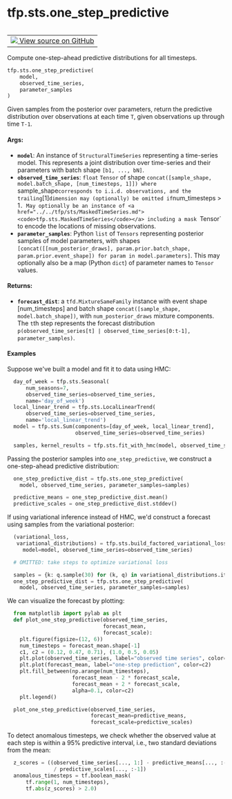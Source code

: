 <div itemscope itemtype="http://developers.google.com/ReferenceObject">
<meta itemprop="name" content="tfp.sts.one_step_predictive" />
<meta itemprop="path" content="Stable" />
</div>

# tfp.sts.one_step_predictive


<table class="tfo-notebook-buttons tfo-api" align="left">

<td>
  <a target="_blank" href="https://github.com/tensorflow/probability/blob/master/tensorflow_probability/python/sts/forecast.py">
    <img src="https://www.tensorflow.org/images/GitHub-Mark-32px.png" />
    View source on GitHub
  </a>
</td></table>



Compute one-step-ahead predictive distributions for all timesteps.

``` python
tfp.sts.one_step_predictive(
    model,
    observed_time_series,
    parameter_samples
)
```



<!-- Placeholder for "Used in" -->

Given samples from the posterior over parameters, return the predictive
distribution over observations at each time `T`, given observations up
through time `T-1`.

#### Args:


* <b>`model`</b>: An instance of `StructuralTimeSeries` representing a
  time-series model. This represents a joint distribution over
  time-series and their parameters with batch shape `[b1, ..., bN]`.
* <b>`observed_time_series`</b>: `float` `Tensor` of shape
  `concat([sample_shape, model.batch_shape, [num_timesteps, 1]]) where
  `sample_shape` corresponds to i.i.d. observations, and the trailing `[1]`
  dimension may (optionally) be omitted if `num_timesteps > 1`. May
  optionally be an instance of <a href="../../tfp/sts/MaskedTimeSeries.md"><code>tfp.sts.MaskedTimeSeries</code></a> including a
  mask `Tensor` to encode the locations of missing observations.
* <b>`parameter_samples`</b>: Python `list` of `Tensors` representing posterior samples
  of model parameters, with shapes `[concat([[num_posterior_draws],
  param.prior.batch_shape, param.prior.event_shape]) for param in
  model.parameters]`. This may optionally also be a map (Python `dict`) of
  parameter names to `Tensor` values.


#### Returns:


* <b>`forecast_dist`</b>: a `tfd.MixtureSameFamily` instance with event shape
  [num_timesteps] and
  batch shape `concat([sample_shape, model.batch_shape])`, with
  `num_posterior_draws` mixture components. The `t`th step represents the
  forecast distribution `p(observed_time_series[t] |
  observed_time_series[0:t-1], parameter_samples)`.

#### Examples

Suppose we've built a model and fit it to data using HMC:

```python
  day_of_week = tfp.sts.Seasonal(
      num_seasons=7,
      observed_time_series=observed_time_series,
      name='day_of_week')
  local_linear_trend = tfp.sts.LocalLinearTrend(
      observed_time_series=observed_time_series,
      name='local_linear_trend')
  model = tfp.sts.Sum(components=[day_of_week, local_linear_trend],
                      observed_time_series=observed_time_series)

  samples, kernel_results = tfp.sts.fit_with_hmc(model, observed_time_series)
```

Passing the posterior samples into `one_step_predictive`, we construct a
one-step-ahead predictive distribution:

```python
  one_step_predictive_dist = tfp.sts.one_step_predictive(
    model, observed_time_series, parameter_samples=samples)

  predictive_means = one_step_predictive_dist.mean()
  predictive_scales = one_step_predictive_dist.stddev()
```

If using variational inference instead of HMC, we'd construct a forecast using
samples from the variational posterior:

```python
  (variational_loss,
   variational_distributions) = tfp.sts.build_factored_variational_loss(
     model=model, observed_time_series=observed_time_series)

  # OMITTED: take steps to optimize variational loss

  samples = {k: q.sample(30) for (k, q) in variational_distributions.items()}
  one_step_predictive_dist = tfp.sts.one_step_predictive(
    model, observed_time_series, parameter_samples=samples)
```

We can visualize the forecast by plotting:

```python
  from matplotlib import pylab as plt
  def plot_one_step_predictive(observed_time_series,
                               forecast_mean,
                               forecast_scale):
    plt.figure(figsize=(12, 6))
    num_timesteps = forecast_mean.shape[-1]
    c1, c2 = (0.12, 0.47, 0.71), (1.0, 0.5, 0.05)
    plt.plot(observed_time_series, label="observed time series", color=c1)
    plt.plot(forecast_mean, label="one-step prediction", color=c2)
    plt.fill_between(np.arange(num_timesteps),
                     forecast_mean - 2 * forecast_scale,
                     forecast_mean + 2 * forecast_scale,
                     alpha=0.1, color=c2)
    plt.legend()

  plot_one_step_predictive(observed_time_series,
                           forecast_mean=predictive_means,
                           forecast_scale=predictive_scales)
```

To detect anomalous timesteps, we check whether the observed value at each
step is within a 95% predictive interval, i.e., two standard deviations from
the mean:

```python
  z_scores = ((observed_time_series[..., 1:] - predictive_means[..., :-1])
               / predictive_scales[..., :-1])
  anomalous_timesteps = tf.boolean_mask(
      tf.range(1, num_timesteps),
      tf.abs(z_scores) > 2.0)
```